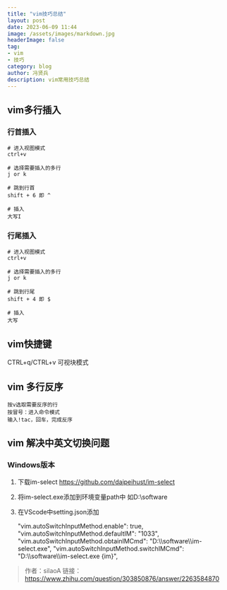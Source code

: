 ```yaml
---
title: "vim技巧总结"
layout: post
date: 2023-06-09 11:44
image: /assets/images/markdown.jpg
headerImage: false
tag:
- vim
- 技巧
category: blog
author: 冯贤兵
description: vim常用技巧总结
---
```



## vim多行插入
### 行首插入
```
# 进入视图模式
ctrl+v

# 选择需要插入的多行
j or k

# 跳到行首
shift + 6 即 ^

# 插入
大写I
```

### 行尾插入
```
# 进入视图模式
ctrl+v

# 选择需要插入的多行
j or k

# 跳到行尾
shift + 4 即 $

# 插入
大写
```

## vim快捷键

CTRL+q/CTRL+v 可视块模式

## vim 多行反序

```
按v选取需要反序的行
按冒号：进入命令模式
输入!tac，回车，完成反序
```


## vim 解决中英文切换问题

### Windows版本
1. 下载im-select
https://github.com/daipeihust/im-select

2. 将im-select.exe添加到环境变量path中
如D:\software

3. 在VScode中setting.json添加

    "vim.autoSwitchInputMethod.enable": true,
    "vim.autoSwitchInputMethod.defaultIM": "1033",
    "vim.autoSwitchInputMethod.obtainIMCmd": "D:\\\software\\\im-select.exe", 
    "vim.autoSwitchInputMethod.switchIMCmd": "D:\\\software\\\im-select.exe {im}",

> 作者：silaoA 
> 链接：https://www.zhihu.com/question/303850876/answer/2263584870
